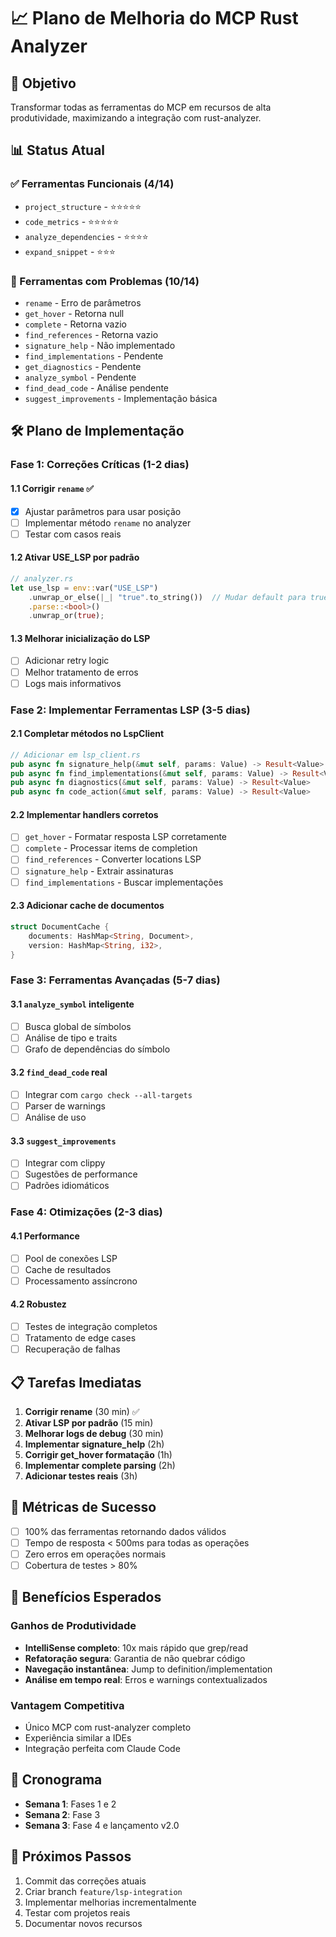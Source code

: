 # 📈 Plano de Melhoria do MCP Rust Analyzer

## 🎯 Objetivo
Transformar todas as ferramentas do MCP em recursos de alta produtividade, maximizando a integração com rust-analyzer.

## 📊 Status Atual

### ✅ Ferramentas Funcionais (4/14)
- `project_structure` - ⭐⭐⭐⭐⭐
- `code_metrics` - ⭐⭐⭐⭐⭐
- `analyze_dependencies` - ⭐⭐⭐⭐
- `expand_snippet` - ⭐⭐⭐

### 🔧 Ferramentas com Problemas (10/14)
- `rename` - Erro de parâmetros
- `get_hover` - Retorna null
- `complete` - Retorna vazio
- `find_references` - Retorna vazio
- `signature_help` - Não implementado
- `find_implementations` - Pendente
- `get_diagnostics` - Pendente
- `analyze_symbol` - Pendente
- `find_dead_code` - Análise pendente
- `suggest_improvements` - Implementação básica

## 🛠️ Plano de Implementação

### Fase 1: Correções Críticas (1-2 dias)

#### 1.1 Corrigir `rename` ✅
- [x] Ajustar parâmetros para usar posição
- [ ] Implementar método `rename` no analyzer
- [ ] Testar com casos reais

#### 1.2 Ativar USE_LSP por padrão
```rust
// analyzer.rs
let use_lsp = env::var("USE_LSP")
    .unwrap_or_else(|_| "true".to_string())  // Mudar default para true
    .parse::<bool>()
    .unwrap_or(true);
```

#### 1.3 Melhorar inicialização do LSP
- [ ] Adicionar retry logic
- [ ] Melhor tratamento de erros
- [ ] Logs mais informativos

### Fase 2: Implementar Ferramentas LSP (3-5 dias)

#### 2.1 Completar métodos no LspClient
```rust
// Adicionar em lsp_client.rs
pub async fn signature_help(&mut self, params: Value) -> Result<Value>
pub async fn find_implementations(&mut self, params: Value) -> Result<Value>
pub async fn diagnostics(&mut self, params: Value) -> Result<Value>
pub async fn code_action(&mut self, params: Value) -> Result<Value>
```

#### 2.2 Implementar handlers corretos
- [ ] `get_hover` - Formatar resposta LSP corretamente
- [ ] `complete` - Processar items de completion
- [ ] `find_references` - Converter locations LSP
- [ ] `signature_help` - Extrair assinaturas
- [ ] `find_implementations` - Buscar implementações

#### 2.3 Adicionar cache de documentos
```rust
struct DocumentCache {
    documents: HashMap<String, Document>,
    version: HashMap<String, i32>,
}
```

### Fase 3: Ferramentas Avançadas (5-7 dias)

#### 3.1 `analyze_symbol` inteligente
- [ ] Busca global de símbolos
- [ ] Análise de tipo e traits
- [ ] Grafo de dependências do símbolo

#### 3.2 `find_dead_code` real
- [ ] Integrar com `cargo check --all-targets`
- [ ] Parser de warnings
- [ ] Análise de uso

#### 3.3 `suggest_improvements`
- [ ] Integrar com clippy
- [ ] Sugestões de performance
- [ ] Padrões idiomáticos

### Fase 4: Otimizações (2-3 dias)

#### 4.1 Performance
- [ ] Pool de conexões LSP
- [ ] Cache de resultados
- [ ] Processamento assíncrono

#### 4.2 Robustez
- [ ] Testes de integração completos
- [ ] Tratamento de edge cases
- [ ] Recuperação de falhas

## 📋 Tarefas Imediatas

1. **Corrigir rename** (30 min) ✅
2. **Ativar LSP por padrão** (15 min)
3. **Melhorar logs de debug** (30 min)
4. **Implementar signature_help** (2h)
5. **Corrigir get_hover formatação** (1h)
6. **Implementar complete parsing** (2h)
7. **Adicionar testes reais** (3h)

## 🎯 Métricas de Sucesso

- [ ] 100% das ferramentas retornando dados válidos
- [ ] Tempo de resposta < 500ms para todas as operações
- [ ] Zero erros em operações normais
- [ ] Cobertura de testes > 80%

## 🚀 Benefícios Esperados

### Ganhos de Produtividade
- **IntelliSense completo**: 10x mais rápido que grep/read
- **Refatoração segura**: Garantia de não quebrar código
- **Navegação instantânea**: Jump to definition/implementation
- **Análise em tempo real**: Erros e warnings contextualizados

### Vantagem Competitiva
- Único MCP com rust-analyzer completo
- Experiência similar a IDEs
- Integração perfeita com Claude Code

## 📅 Cronograma

- **Semana 1**: Fases 1 e 2
- **Semana 2**: Fase 3
- **Semana 3**: Fase 4 e lançamento v2.0

## 🔄 Próximos Passos

1. Commit das correções atuais
2. Criar branch `feature/lsp-integration`
3. Implementar melhorias incrementalmente
4. Testar com projetos reais
5. Documentar novos recursos